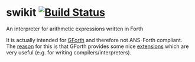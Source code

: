 # swikit [![Build Status](https://travis-ci.org/steff7/swikit.svg?branch=master)](https://travis-ci.org/steff7/swikit)
An interpreter for arithmetic expressions written in Forth

It is actually intended for [GForth](https://www.complang.tuwien.ac.at/forth/gforth/Docs-html/) and therefore not ANS-Forth compliant.
The [reason](https://www.complang.tuwien.ac.at/forth/gforth/Docs-html/Standard-vs-Extensions.html) for this is that GForth provides some nice [extensions](https://www.complang.tuwien.ac.at/forth/ansforth-precvs/proposals.html) which
are very useful (e.g. for writing compilers/interpreters). 
